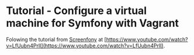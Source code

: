 Tutorial - Configure a virtual machine for Symfony with Vagrant
===============================================================

Folowing the tutorial from [Screenfony](https://www.youtube.com/user/screenfony) at
[https://www.youtube.com/watch?v=LfUubn4PrlI](https://www.youtube.com/watch?v=LfUubn4PrlI).

